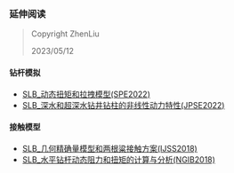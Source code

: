 ### 延伸阅读

> Copyright ZhenLiu
>
> 2023/05/12



#### 钻杆模拟

- <a href="pdf/SLB_动态扭矩和拉拽模型(SPE2022).pdf" target="_blank">SLB_动态扭矩和拉拽模型(SPE2022)</a>
- <a href="pdf/SLB_深水和超深水钻井钻柱的非线性动力特性(JPSE2022).pdf" target="_blank">SLB_深水和超深水钻井钻柱的非线性动力特性(JPSE2022)</a>



#### 接触模型

- <a href="pdf/SLB_几何精确量模型和两根粱接触方案(IJSS2018).pdf" target="_blank">SLB_几何精确量模型和两根粱接触方案(IJSS2018)</a>
- <a href="pdf/SLB_水平钻杆动态阻力和扭矩的计算与分析(NGIB2018).pdf" target="_blank">SLB_水平钻杆动态阻力和扭矩的计算与分析(NGIB2018)</a>
